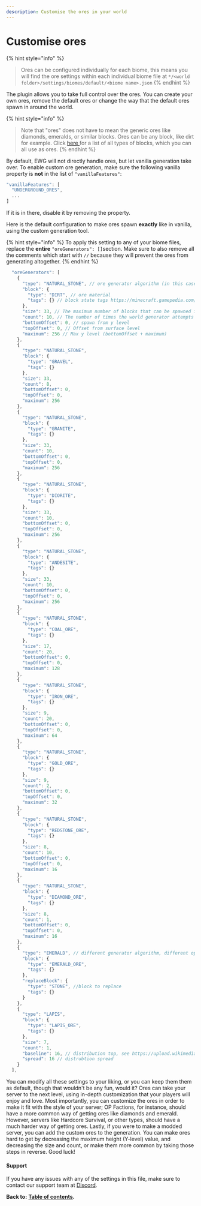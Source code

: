 ```yaml
---
description: Customise the ores in your world
---
```


# Customise ores

{% hint style="info" %}
> Ores can be configured individually for each biome, this means you will find the ore settings within each individual biome file at `*/<world folder>/settings/biomes/default/<biome name>.json`
{% endhint %}

The plugin allows you to take full control over the ores. You can create your own ores, remove the default ores or change the way that the default ores spawn in around the world.

{% hint style="info" %}
> Note that "ores" does not have to mean the generic ores like diamonds, emeralds, or similar blocks. Ores can be any block, like dirt for example. Click [here ](https://hub.spigotmc.org/javadocs/spigot/org/bukkit/Material.html)for a list of all types of blocks, which you can all use as ores.
{% endhint %}

By default, EWG will not directly handle ores, but let vanilla generation take over. To enable custom ore generation, make sure the following vanilla property is **not** in the list of `"vanillaFeatures"`:

```javascript
"vanillaFeatures": [ 
  "UNDERGROUND_ORES",
  ...
]
```

If it is in there, disable it by removing the property. 

Here is the default configuration to make ores spawn **exactly** like in vanilla, using the custom generation tool.

{% hint style="info" %}
To apply this setting to any of your biome files, replace the **entire** `"oreGenerators": []`section. Make sure to also remove all the comments which start with `//` because they will prevent the ores from generating altogether. 
{% endhint %}

```javascript
  "oreGenerators": [
    {
      "type": "NATURAL_STONE", // ore generator algorithm (in this case, vein)
      "block": {
        "type": "DIRT", // ore material
        "tags": {} // block state tags https://minecraft.gamepedia.com/Block_states
      },
      "size": 33, // The maximum number of blocks that can be spawned in as a group. 
      "count": 10, // The number of times the world generator attempts to place a vein (or group) of the ores in a chunk. (higher value = more veins, and therefore more of this ore)
      "bottomOffset": 0, // spawn from y level
      "topOffset": 0, // Offset from surface level
      "maximum": 256 // Max y level (bottomOffset + maximum)
    },
    {
      "type": "NATURAL_STONE",
      "block": {
        "type": "GRAVEL",
        "tags": {}
      },
      "size": 33,
      "count": 8,
      "bottomOffset": 0,
      "topOffset": 0,
      "maximum": 256
    },
    {
      "type": "NATURAL_STONE",
      "block": {
        "type": "GRANITE",
        "tags": {}
      },
      "size": 33,
      "count": 10,
      "bottomOffset": 0,
      "topOffset": 0,
      "maximum": 256
    },
    {
      "type": "NATURAL_STONE",
      "block": {
        "type": "DIORITE",
        "tags": {}
      },
      "size": 33,
      "count": 10,
      "bottomOffset": 0,
      "topOffset": 0,
      "maximum": 256
    },
    {
      "type": "NATURAL_STONE",
      "block": {
        "type": "ANDESITE",
        "tags": {}
      },
      "size": 33,
      "count": 10,
      "bottomOffset": 0,
      "topOffset": 0,
      "maximum": 256
    },
    {
      "type": "NATURAL_STONE",
      "block": {
        "type": "COAL_ORE",
        "tags": {}
      },
      "size": 17,
      "count": 20,
      "bottomOffset": 0,
      "topOffset": 0,
      "maximum": 128
    },
    {
      "type": "NATURAL_STONE",
      "block": {
        "type": "IRON_ORE",
        "tags": {}
      },
      "size": 9,
      "count": 20,
      "bottomOffset": 0,
      "topOffset": 0,
      "maximum": 64
    },
    {
      "type": "NATURAL_STONE",
      "block": {
        "type": "GOLD_ORE",
        "tags": {}
      },
      "size": 9,
      "count": 2,
      "bottomOffset": 0,
      "topOffset": 0,
      "maximum": 32
    },
    {
      "type": "NATURAL_STONE",
      "block": {
        "type": "REDSTONE_ORE",
        "tags": {}
      },
      "size": 8,
      "count": 10,
      "bottomOffset": 0,
      "topOffset": 0,
      "maximum": 16
    },
    {
      "type": "NATURAL_STONE",
      "block": {
        "type": "DIAMOND_ORE",
        "tags": {}
      },
      "size": 8,
      "count": 1,
      "bottomOffset": 0,
      "topOffset": 0,
      "maximum": 16
    },
    {
      "type": "EMERALD", // different generator algorithm, different options
      "block": {
        "type": "EMERALD_ORE",
        "tags": {}
      },
      "replaceBlock": {
        "type": "STONE", //block to replace
        "tags": {}
      }
    },
    {
      "type": "LAPIS", 
      "block": {
        "type": "LAPIS_ORE",
        "tags": {}
      },
      "size": 7,
      "count": 1,
      "baseline": 16, // distribution top, see https://upload.wikimedia.org/wikipedia/commons/8/8c/Standard_deviation_diagram.svg
      "spread": 16 // distrubtion spread
    }
  ],
```

You can modify all these settings to your liking, or you can keep them them as default, though that wouldn't be any fun, would it? Ores can take your server to the next level, using in-depth customization that your players will enjoy and love. Most importantly, you can customize the ores in order to make it fit with the style of your server; OP Factions, for instance, should have a more common way of getting ores like diamonds and emerald. However, servers like Hardcore Survival, or other types, should have a much harder way of getting ores. Lastly, if you were to make a modded server, you can add the custom ores to the generation. You can make ores hard to get by decreasing the maximum height \(Y-level\) value, and decreasing the size and count, or make them more common by taking those steps in reverse. Good luck!

#### Support

If you have any issues with any of the settings in this file, make sure to contact our support team at [Discord](https://discord.gg/Jq3ecb3).

**Back to:** [**Table of contents**](https://docs.dynamic-bytes.com/table-of-contents)**.**


